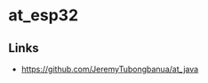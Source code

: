 # at_esp32

## Links

- [<https://github.com/JeremyTubongbanua/at_java>](https://github.com/JeremyTubongbanua/at_esp32/)
